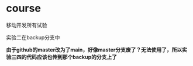 # course
移动开发所有试验

实验二在backup分支中

**由于github的master改为了main，好像master分支废了？无法使用了，所以实验三四的代码应该也传到那个backup的分支上了**